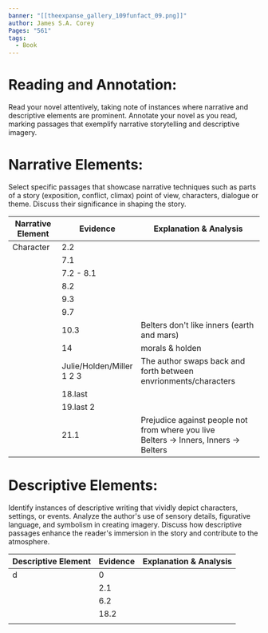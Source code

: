 ```yaml
---
banner: "[[theexpanse_gallery_109funfact_09.png]]"
author: James S.A. Corey
Pages: "561"
tags:
  - Book
---
```


# Reading and Annotation:
Read your novel attentively, taking note of instances where narrative and descriptive elements are prominent. Annotate your novel as you read, marking passages that exemplify narrative storytelling and descriptive imagery.

# Narrative Elements:
Select specific passages that showcase narrative techniques such as parts of a story (exposition, conflict, climax) point of view, characters, dialogue or theme. Discuss their significance in shaping the story.


| Narrative  Element | Evidence                                        | Explanation & Analysis                                                                   |
| ------------------ | ----------------------------------------------- | ---------------------------------------------------------------------------------------- |
| Character          | 2.2                                             |                                                                                          |
|                    | 7.1                                             |                                                                                          |
|                    | 7.2 - 8.1                                       |                                                                                          |
|                    | 8.2                                             |                                                                                          |
|                    | 9.3                                             |                                                                                          |
|                    | 9.7                                             |                                                                                          |
|                    | 10.3                                            | Belters don't like inners (earth and mars)                                               |
|                    | 14                                              | morals & holden                                                                          |
|                    | Julie/Holden/Miller<br>1         2            3 | The author swaps back and forth between envrionments/characters                          |
|                    | 18.last                                         |                                                                                          |
|                    | 19.last 2                                       |                                                                                          |
|                    | 21.1                                            | Prejudice against people not from where you live<br>Belters -> Inners, Inners -> Belters |

# Descriptive Elements:
Identify instances of descriptive writing that vividly depict characters, settings, or events.
Analyze the author's use of sensory details, figurative language, and symbolism in creating
imagery. Discuss how descriptive passages enhance the reader's immersion in the story and
contribute to the atmosphere.

| Descriptive  Element | Evidence | Explanation & Analysis |
| -------------------- | -------- | ---------------------- |
| d                    | 0        |                        |
|                      | 2.1      |                        |
|                      | 6.2      |                        |
|                      | 18.2     |                        |
|                      |          |                        |

